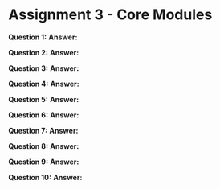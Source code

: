 # Assignment 3 - Core Modules

**Question 1:**
**Answer:**


**Question 2:**
**Answer:**


**Question 3:**
**Answer:**


**Question 4:**
**Answer:**


**Question 5:**
**Answer:**


**Question 6:**
**Answer:**


**Question 7:**
**Answer:**


**Question 8:**
**Answer:**


**Question 9:**
**Answer:**


**Question 10:**
**Answer:**

